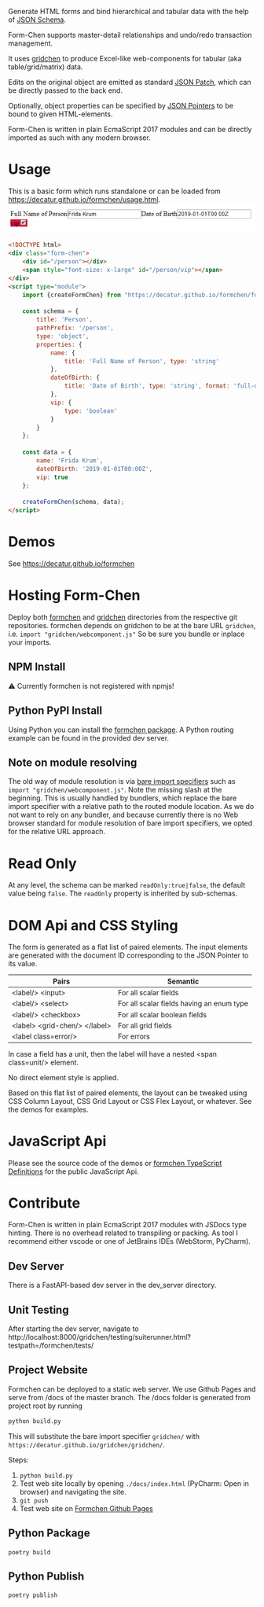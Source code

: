 Generate HTML forms and bind hierarchical and tabular data with the help of [JSON Schema](https://json-schema.org).

Form-Chen supports master-detail relationships and undo/redo transaction management.

It uses [gridchen](https://github.com/decatur/gridchen) to produce Excel-like web-components for
tabular (aka table/grid/matrix) data. 

Edits on the original object are emitted as standard [JSON Patch](https://tools.ietf.org/html/rfc6902),
which can be directly passed to the back end.

Optionally, object properties can be specified by [JSON Pointers](https://tools.ietf.org/html/rfc6901) to be bound to given HTML-elements.

Form-Chen is written in plain EcmaScript 2017 modules and can be directly imported as such with any modern browser.

# Usage

This is a basic form which runs standalone or can be loaded from https://decatur.github.io/formchen/usage.html.
![usage](usage.png)


```html
<!DOCTYPE html>
<div class="form-chen">
    <div id="/person"></div>
    <span style="font-size: x-large" id="/person/vip"></span>
</div>
<script type="module">
    import {createFormChen} from "https://decatur.github.io/formchen/formchen/webcomponent.js"

    const schema = {
        title: 'Person',
        pathPrefix: '/person',
        type: 'object',
        properties: {
            name: {
                title: 'Full Name of Person', type: 'string'
            },
            dateOfBirth: {
                title: 'Date of Birth', type: 'string', format: 'full-date'
            },
            vip: {
                type: 'boolean'
            }
        }
    };

    const data = {
        name: 'Frida Krum',
        dateOfBirth: '2019-01-01T00:00Z',
        vip: true
    };

    createFormChen(schema, data);
</script>

```

# Demos

See https://decatur.github.io/formchen

# Hosting Form-Chen

Deploy both [formchen](https://github.com/decatur/formchen/tree/master/formchen) and 
[gridchen](https://github.com/decatur/gridchen/tree/master/gridchen) directories from the respective git repositories. 
formchen depends on gridchen to be at the bare URL ``gridchen``, i.e. ``import "gridchen/webcomponent.js"``
So be sure you bundle or inplace your imports.

## NPM Install

⚠ Currently formchen is not registered with npmjs!

## Python PyPI Install
Using Python you can install the [formchen package](https://pypi.org/project/formchen/).
A Python routing example can be found in the provided dev server.

## Note on module resolving

The old way of module resolution is via 
[bare import specifiers](https://html.spec.whatwg.org/multipage/webappapis.html#resolve-a-module-specifier) 
such as ``import "gridchen/webcomponent.js"``. Note the missing slash at the beginning. 
This is usually handled by bundlers, which replace the bare import specifier with a relative path to the routed module location.
As we do not want to rely on any bundler, and because currently there is no Web browser standard for module resolution of bare import
specifiers, we opted for the relative URL approach.  


# Read Only

At any level, the schema can be marked `readOnly:true|false`, the default value being `false`.
The `readOnly` property is inherited by sub-schemas. 

# DOM Api and CSS Styling

The form is generated as a flat list of paired elements. The input elements are generated with the document ID corresponding to the JSON Pointer to its value.

Pairs           | Semantic
----------------|-----------
&lt;label/&gt; &lt;input&gt;     | For all scalar fields
&lt;label/&gt; &lt;select&gt;    | For all scalar fields having an enum type
&lt;label/&gt; &lt;checkbox&gt;  | For all scalar boolean fields
&lt;label&gt; &lt;grid-chen/&gt; &lt;/label&gt;| For all grid fields
&lt;label class=error/&gt;                   | For errors

In case a field has a unit, then the label will have a nested &lt;span class=unit/&gt; element.

No direct element style is applied.

Based on this flat list of paired elements, the layout can be tweaked using CSS Column Layout, CSS Grid Layout or CSS Flex Layout, or whatever. See the demos for examples.

# JavaScript Api

Please see the source code of the demos or [formchen TypeScript Definitions](formchen/formchen.d.ts) for the public JavaScript Api.

# Contribute

Form-Chen is written in plain EcmaScript 2017 modules with JSDocs type hinting.
There is no overhead related to transpiling or packing.
As tool I recommend either vscode or one of JetBrains IDEs (WebStorm, PyCharm).

## Dev Server

There is a FastAPI-based dev server in the dev_server directory.

## Unit Testing

After starting the dev server, navigate to
http://localhost:8000/gridchen/testing/suiterunner.html?testpath=/formchen/tests/

## Project Website

Formchen can be deployed to a static web server. We use Github Pages and serve from /docs of the master branch. 
The /docs folder is generated from project root by running
````bash
python build.py
````
This will substitute the bare import specifier `gridchen/` with `https://decatur.github.io/gridchen/gridchen/`.

Steps:
1. `python build.py`
2. Test web site locally by opening `./docs/index.html` (PyCharm: Open in browser) and navigating the site.
3. `git push`
4. Test web site on [Formchen Github Pages](https://decatur.github.io/formchen/index.html) 

## Python Package

````shell script
poetry build
````

## Python Publish

````shell script
poetry publish
````



